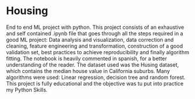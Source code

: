 # Housing
End to end ML project with python.
This project consists of an exhaustive and self contained .ipynb file that goes through all the steps required in a good ML project: Data analysis and visualization, data correction and cleaning, feature engineering and transformation, construction of a good validation set, best practices to achieve reproducibility and finally algorithm fitting.
The notebook is heavily commented in spanish, for a better understanding of the reader. The dataset used was the Husing dataset, which contains the median house value in California suburbs. 
Many algorithms were used: Linear regression, decision tree and random forest.
This project is fully educational and the objective was tu put into practice my Python Skills.
